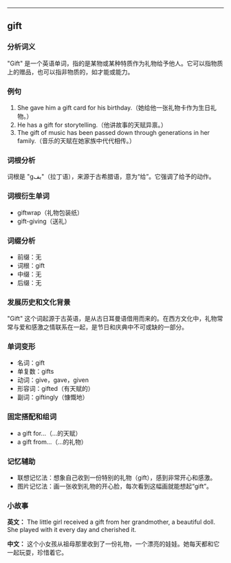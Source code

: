 
---------------
## gift
### 分析词义
"Gift" 是一个英语单词，指的是某物或某种特质作为礼物给予他人。它可以指物质上的赠品，也可以指非物质的，如才能或能力。

### 例句
1. She gave him a gift card for his birthday.（她给他一张礼物卡作为生日礼物。）
2. He has a gift for storytelling.（他讲故事的天赋异禀。）
3. The gift of music has been passed down through generations in her family.（音乐的天赋在她家族中代代相传。）

### 词根分析
词根是 "gيف"（拉丁语），来源于古希腊语，意为“给”。它强调了给予的动作。

### 词根衍生单词
- giftwrap（礼物包装纸）
- gift-giving（送礼）

### 词缀分析
- 前缀：无
- 词根：gift
- 中缀：无
- 后缀：无

### 发展历史和文化背景
"Gift" 这个词起源于古英语，是从古日耳曼语借用而来的。在西方文化中，礼物常常与爱和感激之情联系在一起，是节日和庆典中不可或缺的一部分。

### 单词变形
- 名词：gift
- 单复数：gifts
- 动词：give，gave，given
- 形容词：gifted（有天赋的）
- 副词：giftingly（慷慨地）

### 固定搭配和组词
- a gift for...（...的天赋）
- a gift from...（...的礼物）

### 记忆辅助
- 联想记忆法：想象自己收到一份特别的礼物（gift），感到非常开心和感激。
- 图片记忆法：画一张收到礼物的开心脸，每次看到这幅画就能想起“gift”。

### 小故事
**英文：** The little girl received a gift from her grandmother, a beautiful doll. She played with it every day and cherished it.

**中文：** 这个小女孩从祖母那里收到了一份礼物，一个漂亮的娃娃。她每天都和它一起玩耍，珍惜着它。

